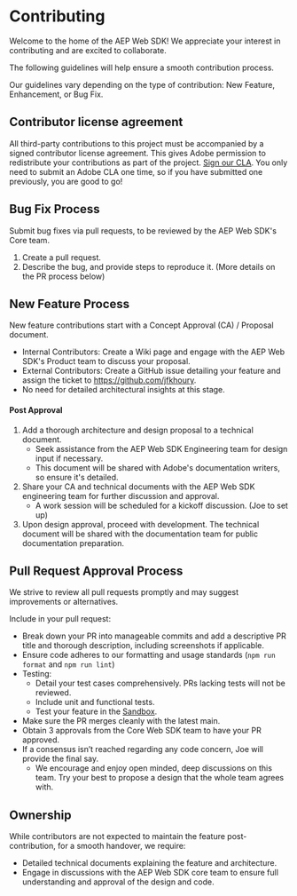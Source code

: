 # Contributing

Welcome to the home of the AEP Web SDK! We appreciate your interest in contributing and are excited to collaborate.

The following guidelines will help ensure a smooth contribution process.

Our guidelines vary depending on the type of contribution: New Feature, Enhancement, or Bug Fix.


## Contributor license agreement

All third-party contributions to this project must be accompanied by a signed contributor
license agreement. This gives Adobe permission to redistribute your contributions
as part of the project. [Sign our CLA](http://opensource.adobe.com/cla.html). You
only need to submit an Adobe CLA one time, so if you have submitted one previously,
you are good to go!


## Bug Fix Process

Submit bug fixes via pull requests, to be reviewed by the AEP Web SDK's Core team.

1. Create a pull request.
2. Describe the bug, and provide steps to reproduce it. (More details on the PR process below)


## New Feature Process

New feature contributions start with a Concept Approval (CA) / Proposal document.

- Internal Contributors: Create a Wiki page and engage with the AEP Web SDK's Product team to discuss your proposal.
- External Contributors: Create a GitHub issue detailing your feature and assign the ticket to https://github.com/jfkhoury.
- No need for detailed architectural insights at this stage.


#### Post Approval

1. Add a thorough architecture and design proposal to a technical document.
    - Seek assistance from the AEP Web SDK Engineering team for design input if necessary.
    - This document will be shared with Adobe's documentation writers, so ensure it's detailed.
2. Share your CA and technical documents with the AEP Web SDK engineering team for further discussion and approval.
    - A work session will be scheduled for a kickoff discussion. (Joe to set up)
3. Upon design approval, proceed with development. The technical document will be shared with the documentation team for public documentation preparation.


## Pull Request Approval Process

We strive to review all pull requests promptly and may suggest improvements or alternatives.

Include in your pull request:


- Break down your PR into manageable commits and add a descriptive PR title and thorough description, including screenshots if applicable.
- Ensure code adheres to our formatting and usage standards (`npm run format` and `npm run lint`)
- Testing:
    - Detail your test cases comprehensively. PRs lacking tests will not be reviewed.
    - Include unit and functional tests.
    - Test your feature in the [Sandbox](https://github.com/adobe/alloy/wiki/Running-the-sandbox-locally-over-HTTPS-on-Mac-OS).
- Make sure the PR merges cleanly with the latest main.
- Obtain 3 approvals from the Core Web SDK team to have your PR approved.
- If a consensus isn’t reached regarding any code concern, Joe will provide the final say.
    - We encourage and enjoy open minded, deep discussions on this team. Try your best to propose a design that the whole team agrees with.


## Ownership

While contributors are not expected to maintain the feature post-contribution, for a smooth handover, we require:

- Detailed technical documents explaining the feature and architecture.
- Engage in discussions with the AEP Web SDK core team to ensure full understanding and approval of the design and code.

